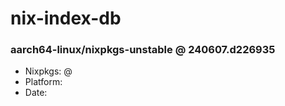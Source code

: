 # nix-index-db
### aarch64-linux/nixpkgs-unstable @ 240607.d226935
- Nixpkgs: @[](https://github.com/NixOS/nixpkgs/commit/d226935fd75012939397c83f6c385e4d6d832288)
- Platform: 
- Date: 
